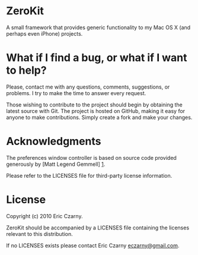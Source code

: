 # ZeroKit

A  small  framework  that  provides  generic  functionality  to my Mac OS X (and
perhaps even iPhone) projects.

# What if I find a bug, or what if I want to help?

Please, contact me with any questions, comments, suggestions, or problems. I try
to make the time to answer every request.

Those  wishing to contribute to the project should begin by obtaining the latest
source  with  Git. The project is hosted on GitHub, making it easy for anyone to
make contributions. Simply create a fork and make your changes.

# Acknowledgments

The preferences window controller is based on source code provided generously by
[Matt Legend Gemmell] [1].

Please refer to the LICENSES file for third-party license information.

# License

Copyright (c) 2010 Eric Czarny.

ZeroKit  should  be  accompanied  by  a  LICENSES  file  containing the licenses
relevant to this distribution.

If no LICENSES exists please contact Eric Czarny <eczarny@gmail.com>.

[1]: http://mattgemmell.com/source
